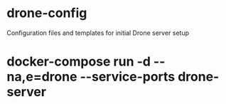 # drone-config
Configuration files and templates for initial Drone server setup

# docker-compose run -d --na,e=drone --service-ports drone-server